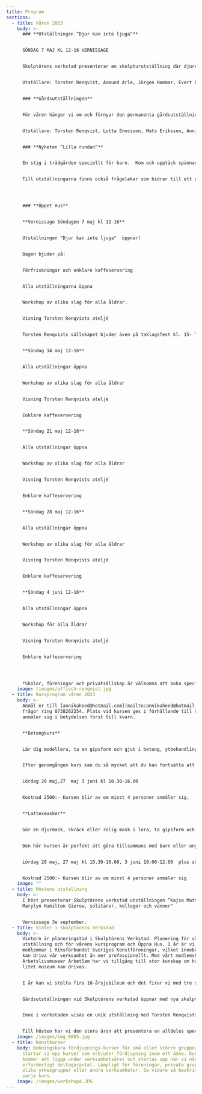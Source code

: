 ```yaml
---
title: Program
sections:
  - title: Våren 2023
    body: >-
      ### **Utställningen ”Djur kan inte ljuga”**


      SÖNDAG 7 MAJ KL 12-16 VERNISSAGE


      Skulptörens verkstad presenterar en skulpturutställning där djuren spelar huvudrollen. Vi slår också ett slag för Torsten Renqvists bok ”Djur kan inte ljuga” som kommer att finnas till salu.


      Utställare: Torsten Renqvist, Asmund Arle, Jörgen Hammar, Evert Lindfors, Lotta Enocsson, Mats Eriksson, Annika Heed, Anders Jansson, Mats Lodén, Dina Hviid, Mats Åberg, Bitte Jonason Åkerlund, Erik Åkerlund


      ### **Gårdsutställningen**


      För våren hänger vi om och förnyar den permanenta gårdsutställningen


      Utställare: Torsten Renqvist, Lotta Enocsson, Mats Eriksson, Annika Heed, Anders Jansson, Mats Lodén, Dina Hviid, Bitte Jonason Åkerlund, Erik Åkerlund, Mats Åberg  


      ### **Nyheten ”Lilla rundan”** 


      En stig i trädgården speciellt för barn.  Kom och upptäck spännande skulpturer i snåren!


      Till utställningarna finns också frågelekar som bidrar till ett aktivt betraktande i nyfikenhetens tecken!




      ### **Öppet Hus**


      **V﻿ernissage Söndagen 7 maj kl 12-16** 


      U﻿tställningen "Djur kan inte ljuga"  öppnar!


      Dagen bjuder på:


      Förfriskningar och enklare kaffeservering


      Alla utställningarna öppna


      Workshop av olika slag för alla åldrar.


      Visning Torsten Renqvists ateljé


      Torsten Renqvists sällskapet bjuder även på taklagsfest kl. 15- Torsten Renqvist ateljé har fått nytt tak. Böcker samt reproduktioner av valda träsnitt ur Renqvists Djurserie kommer att finnas till reducerat pris. Musikaliska improvisationer ramar in med trio Paul Stouthamer- cello, Matias Lindberg- piano, Jess Gerztenkorn- bas. 


      **Söndag 14 maj 12-16**


      Alla utställningar öppna


      Workshop av olika slag för alla åldrar


      Visning Torsten Renqvists ateljé


      Enklare kaffeservering


      **Söndag 21 maj 12-16**


      Alla utställningar öppna


      Workshop av olika slag för alla åldrar


      Visning Torsten Renqvists ateljé


      Enklare kaffeservering


      **Söndag 28 maj 12-16**


      Alla utställningar öppna


      Workshop av olika slag för alla åldrar


      Visning Torsten Renqvists ateljé


      Enklare kaffeservering


      **Söndag 4 juni 12-16**


      Alla utställningar öppna


      Workshop för alla åldrar


      Visning Torsten Renqvists ateljé


      Enklare kaffeservering




      *Skolor, föreningar och privatsällskap är välkomna att boka specialvisningar på övriga tider*
    image: /images/affisch-renqvist.jpg
  - title: Kursprogram våren 2023
    body: >-
      Anmäl er till [annikaheed@hotmail.com](mailto:annikaheed@hotmail.com) vid
      frågor ring 0738262254. Plats vid kursen ges i förhållande till när man
      anmäler sig i betydelsen först till kvarn.


      **Betongkurs**


      Lär dig modellera, ta en gipsform och gjut i betong, ytbehandling eller färgbehandling av betong


      Efter genomgången kurs kan du så mycket att du kan fortsätta att arbeta i betong på egen hand.


      Lördag 20 maj,27  maj 3 juni kl 10.30-16.00


      Kostnad 2500:- Kursen blir av om minst 4 personer anmäler sig.


      **Lattexmasker**


      Gör en djurmask, skräck eller rolig mask i lera, ta gipsform och gjut din egen latexmask, måla den


      Den här kursen är perfekt att göra tillsammans med barn eller ungdomar. Du får din egen mask att bära på fest eller äventyr. Dessutom kan du gjuta fler masker i samma form, kanske till hela familjen!


      Lördag 20 maj, 27 maj kl 10.30-16.00, 3 juni 10.00-12.00  plus söndag 4 juni kl 10.30-16.00.


      Kostnad 2500:- Kursen blir av om minst 4 personer anmäler sig
    image: ""
  - title: Höstens utställning
    body: >-
      I höst presenterar Skulptörens verkstad utställningen ”Kajsa Mattas och
      Marylyn Hamilton Gierow, solitärer, kollegor och vänner"


      Vernissage 3e september.
  - title: Vinter i Skulptörens Verkstad
    body: >-
      Vintern är planeringstid i Skulptörens Verkstad. Planering för vårens
      utställning och för vårens kursprogram och Öppna Hus. I år är vi nyblivna
      medlemmar i Riksförbundet Sveriges Konstföreningar, vilket innebär att vi
      kan driva vår verksamhet än mer professionellt. Med vårt medlemskap i
      Arbetslivsmuseer ArbetSam har vi tillgång till stor kunskap om hur ett
      litet museum kan drivas. 


      I år kan vi stolta fira 10-årsjubileum och det firar vi med tre spännande utställningar!


      Gårdsutställningen vid Skulptörens verkstad öppnar med nya skulpturer tillsammans med de fasta som finns på gården. Gården är alltid öppen för besök.


      Inne i verkstaden visas en unik utställning med Torsten Renqvists teckningar och grafik! Där kan även ett antal skulpturer ses,  visning av Torstens ateljé sker varje söndag, ateljén ligger en liten bit från verkstaden.


      Till hösten har vi den stora äran att presentera en alldeles speciell utställning. Skulptur av Siri Derkert och Ninnan Santesson. Två stora konstnärer som även var goda vänner. Mer information om utställningen kommer längre fram!
    image: /images/img_0805.jpg
  - title: Konstkurser
    body: Bokningsbara fördjupnings-kurser för små eller större grupper. I år
      startar vi upp kurser som erbjuder fördjupning inom ett ämne. Kurserna
      kommer att ligga under verksamhetsåret och startas upp när vi når upp i
      erforderligt deltagarantal. Lämpligt för föreningar, privata grupper,
      olika yrkesgrupper eller andra verksamheter. Se vidare på beskrivning av
      varje kurs.
    image: /images/workshop4.JPG
---
```

